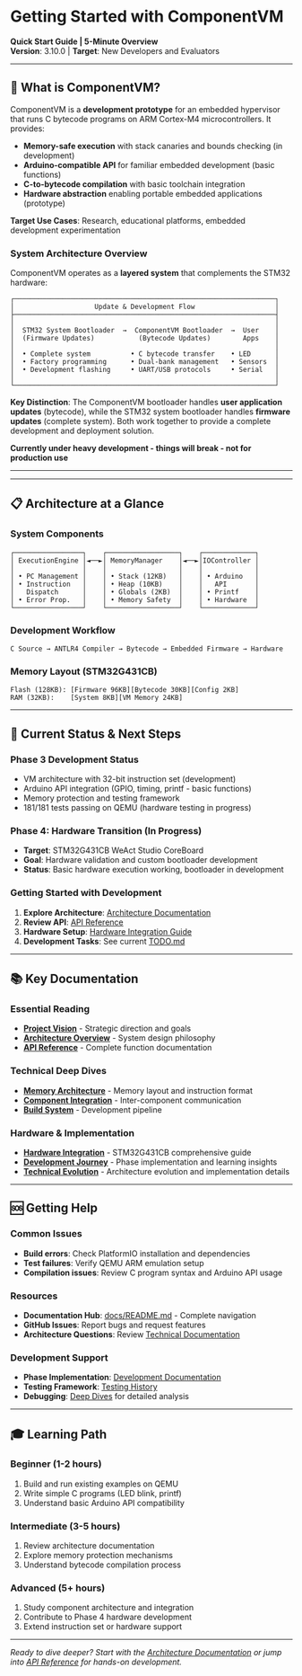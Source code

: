 # Getting Started with ComponentVM

**Quick Start Guide | 5-Minute Overview**  
**Version**: 3.10.0 | **Target**: New Developers and Evaluators

---

## 🎯 What is ComponentVM?

ComponentVM is a **development prototype** for an embedded hypervisor that runs C bytecode programs on ARM Cortex-M4 microcontrollers. It provides:

- **Memory-safe execution** with stack canaries and bounds checking (in development)
- **Arduino-compatible API** for familiar embedded development (basic functions)
- **C-to-bytecode compilation** with basic toolchain integration
- **Hardware abstraction** enabling portable embedded applications (prototype)

**Target Use Cases**: Research, educational platforms, embedded development experimentation

### **System Architecture Overview**

ComponentVM operates as a **layered system** that complements the STM32 hardware:

```
┌─────────────────────────────────────────────────────────────────┐
│                    Update & Development Flow                    │
├─────────────────────────────────────────────────────────────────┤
│                                                                 │
│  STM32 System Bootloader  →  ComponentVM Bootloader  →  User    │
│  (Firmware Updates)           (Bytecode Updates)        Apps    │
│                                                                 │
│  • Complete system          • C bytecode transfer    • LED      │
│  • Factory programming      • Dual-bank management   • Sensors  │
│  • Development flashing     • UART/USB protocols     • Serial   │
│                                                                 │
└─────────────────────────────────────────────────────────────────┘
```

**Key Distinction**: The ComponentVM bootloader handles **user application updates** (bytecode), while the STM32 system bootloader handles **firmware updates** (complete system). Both work together to provide a complete development and deployment solution.

**Currently under heavy development - things will break - not for production use**

---

---

## 📋 Architecture at a Glance

### **System Components**
```
┌─────────────────┐    ┌──────────────────┐    ┌─────────────┐
│ ExecutionEngine │◄──►│ MemoryManager    │◄──►│IOController │
│                 │    │                  │    │             │
│ • PC Management │    │ • Stack (12KB)   │    │ • Arduino   │
│ • Instruction   │    │ • Heap (10KB)    │    │   API       │
│   Dispatch      │    │ • Globals (2KB)  │    │ • Printf    │
│ • Error Prop.   │    │ • Memory Safety  │    │ • Hardware  │
└─────────────────┘    └──────────────────┘    └─────────────┘
```

### **Development Workflow**
```
C Source → ANTLR4 Compiler → Bytecode → Embedded Firmware → Hardware
```

### **Memory Layout (STM32G431CB)**
```
Flash (128KB): [Firmware 96KB][Bytecode 30KB][Config 2KB]
RAM (32KB):    [System 8KB][VM Memory 24KB]
```

---

## 🎯 Current Status & Next Steps

### **Phase 3 Development Status**
- VM architecture with 32-bit instruction set (development)
- Arduino API integration (GPIO, timing, printf - basic functions)
- Memory protection and testing framework
- 181/181 tests passing on QEMU (hardware testing in progress)

### **Phase 4: Hardware Transition (In Progress)**
- **Target**: STM32G431CB WeAct Studio CoreBoard
- **Goal**: Hardware validation and custom bootloader development
- **Status**: Basic hardware execution working, bootloader in development

### **Getting Started with Development**
1. **Explore Architecture**: [Architecture Documentation](architecture/)
2. **Review API**: [API Reference](API_REFERENCE_COMPLETE.md)
3. **Hardware Setup**: [Hardware Integration Guide](hardware/integration/HARDWARE_INTEGRATION_GUIDE.md)
4. **Development Tasks**: See current [TODO.md](TODO.md)

---

## 📚 Key Documentation

### **Essential Reading**
- **[Project Vision](VISION.md)** - Strategic direction and goals
- **[Architecture Overview](architecture/01-system-overview.md)** - System design philosophy
- **[API Reference](API_REFERENCE_COMPLETE.md)** - Complete function documentation

### **Technical Deep Dives**
- **[Memory Architecture](architecture/02-memory-instruction-architecture.md)** - Memory layout and instruction format
- **[Component Integration](architecture/03-component-integration-flows.md)** - Inter-component communication
- **[Build System](architecture/04-build-system-workflow.md)** - Development pipeline

### **Hardware & Implementation**
- **[Hardware Integration](hardware/integration/HARDWARE_INTEGRATION_GUIDE.md)** - STM32G431CB comprehensive guide
- **[Development Journey](development/)** - Phase implementation and learning insights
- **[Technical Evolution](technical/)** - Architecture evolution and implementation details

---

## 🆘 Getting Help

### **Common Issues**
- **Build errors**: Check PlatformIO installation and dependencies
- **Test failures**: Verify QEMU ARM emulation setup
- **Compilation issues**: Review C program syntax and Arduino API usage

### **Resources**
- **Documentation Hub**: [docs/README.md](README.md) - Complete navigation
- **GitHub Issues**: Report bugs and request features
- **Architecture Questions**: Review [Technical Documentation](technical/)

### **Development Support**
- **Phase Implementation**: [Development Documentation](development/)
- **Testing Framework**: [Testing History](development/testing/TESTING_HISTORY.md)
- **Debugging**: [Deep Dives](development/deep-dives/) for detailed analysis

---

## 🎓 Learning Path

### **Beginner (1-2 hours)**
1. Build and run existing examples on QEMU
2. Write simple C programs (LED blink, printf)
3. Understand basic Arduino API compatibility

### **Intermediate (3-5 hours)**  
1. Review architecture documentation
2. Explore memory protection mechanisms
3. Understand bytecode compilation process

### **Advanced (5+ hours)**
1. Study component architecture and integration
2. Contribute to Phase 4 hardware development
3. Extend instruction set or hardware support

---

*Ready to dive deeper? Start with the [Architecture Documentation](architecture/) or jump into [API Reference](API_REFERENCE_COMPLETE.md) for hands-on development.*
